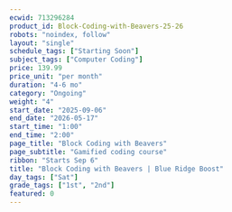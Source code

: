 ```yaml
---
ecwid: 713296284
product_id: Block-Coding-with-Beavers-25-26
robots: "noindex, follow"
layout: "single"
schedule_tags: ["Starting Soon"]
subject_tags: ["Computer Coding"]
price: 139.99
price_unit: "per month"
duration: "4-6 mo"
category: "Ongoing"
weight: "4"
start_date: "2025-09-06"
end_date: "2026-05-17"
start_time: "1:00"
end_time: "2:00"
page_title: "Block Coding with Beavers"
page_subtitle: "Gamified coding course"
ribbon: "Starts Sep 6"
title: "Block Coding with Beavers | Blue Ridge Boost"
day_tags: ["Sat"]
grade_tags: ["1st", "2nd"]
featured: 0
---
```

